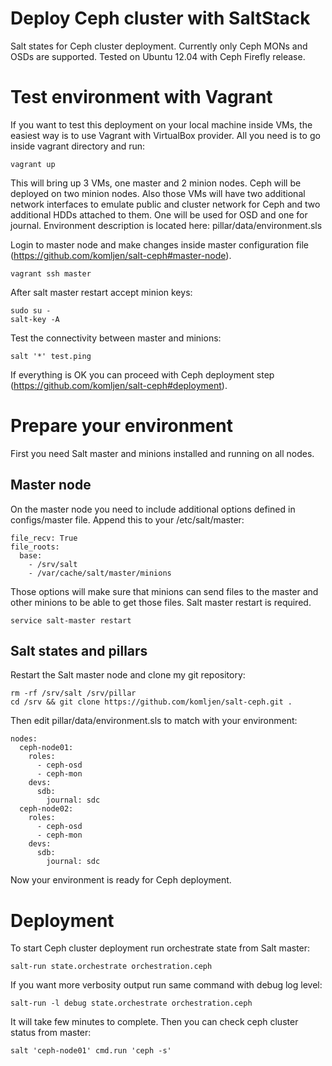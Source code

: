 Deploy Ceph cluster with SaltStack
=========

Salt states for Ceph cluster deployment. Currently only Ceph MONs and OSDs are supported.
Tested on Ubuntu 12.04 with Ceph Firefly release.

Test environment with Vagrant
==============

If you want to test this deployment on your local machine inside VMs, the easiest way is to use Vagrant with VirtualBox provider. All you need is to go inside vagrant directory and run:

    vagrant up

This will bring up 3 VMs, one master and 2 minion nodes. Ceph will be deployed on two minion nodes. Also those VMs will have two additional network interfaces to emulate public and cluster network for Ceph and two additional HDDs attached to them. One will be used for OSD and one for journal. Environment description is located here: pillar/data/environment.sls

Login to master node and make changes inside master configuration file (https://github.com/komljen/salt-ceph#master-node).

    vagrant ssh master

After salt master restart accept minion keys:

    sudo su -
    salt-key -A

Test the connectivity between master and minions:

    salt '*' test.ping
    
If everything is OK you can proceed with Ceph deployment step (https://github.com/komljen/salt-ceph#deployment).

Prepare your environment
==============

First you need Salt master and minions installed and running on all nodes.

Master node
--------------

On the master node you need to include additional options defined in configs/master file. Append this to your /etc/salt/master:

    file_recv: True
    file_roots:
      base:
        - /srv/salt
        - /var/cache/salt/master/minions

Those options will make sure that minions can send files to the master and other minions to be able to get those files. Salt master restart is required.

    service salt-master restart

Salt states and pillars
--------------

Restart the Salt master node and clone my git repository:

    rm -rf /srv/salt /srv/pillar
    cd /srv && git clone https://github.com/komljen/salt-ceph.git .

Then edit pillar/data/environment.sls to match with your environment:

    nodes:
      ceph-node01:
        roles:
          - ceph-osd
          - ceph-mon
        devs:
          sdb:
            journal: sdc
      ceph-node02:
        roles:
          - ceph-osd
          - ceph-mon
        devs:
          sdb:
            journal: sdc

Now your environment is ready for Ceph deployment.

Deployment
==============

To start Ceph cluster deployment run orchestrate state from Salt master:

    salt-run state.orchestrate orchestration.ceph
    
If you want more verbosity output run same command with debug log level:

    salt-run -l debug state.orchestrate orchestration.ceph

It will take few minutes to complete. Then you can check ceph cluster status from master:

    salt 'ceph-node01' cmd.run 'ceph -s'

